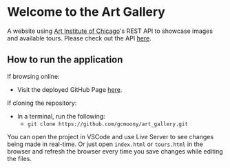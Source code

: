 # Welcome to the Art Gallery

A website using [Art Institute of Chicago](https://www.artic.edu/)'s REST API to
showcase images and available tours. Please check out the API
[here](https://api.artic.edu/docs/).

## How to run the application

If browsing online:

- Visit the deployed GitHub Page [here](https://gcmoony.github.io/art-gallery/).

If cloning the repository:

- In a terminal, run the following:
  - `git clone https://github.com/gcmoony/art_gallery.git`

You can open the project in VSCode and use Live Server to see changes being made
in real-time. Or just open `index.html` or `tours.html` in the browser and
refresh the browser every time you save changes while editing the files.
